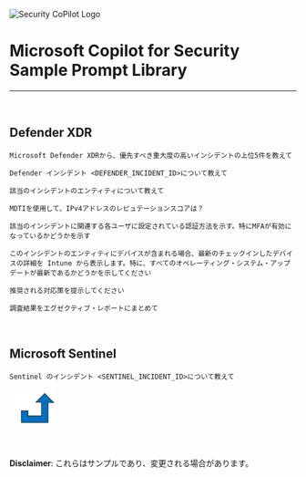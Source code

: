 ![Security CoPilot Logo](https://github.com/ninjyanaka/Copilot-For-Security/blob/main/Promptbook%20samples/ic_fluent_copilot_64_64%402x.png)
# Microsoft Copilot for Security Sample Prompt Library

***
&nbsp;
## Defender XDR 

 ```
Microsoft Defender XDRから、優先すべき重大度の高いインシデントの上位5件を教えて
 ```
 ```
Defender インシデント <DEFENDER_INCIDENT_ID>について教えて
 ```
 ```
該当のインシデントのエンティティについて教えて
 ```
 ```
MDTIを使用して、IPv4アドレスのレピュテーションスコアは？
 ```
```
該当のインシデントに関連する各ユーザに設定されている認証方法を示す。特にMFAが有効になっているかどうかを示す
```
```
このインシデントのエンティティにデバイスが含まれる場合、最新のチェックインしたデバイスの詳細を Intune から表示します。特に、すべてのオペレーティング・システム・アップデートが最新であるかどうかを示してください
```
```
推奨される対応策を提示してください
```

```
調査結果をエグゼクティブ・レポートにまとめて
```

&nbsp;

## Microsoft Sentinel

 ```
Sentinel のインシデント <SENTINEL_INCIDENT_ID>について教えて
 ```



&nbsp;
[![alt text](../../Images/backtotop.svg)](#defender)

&nbsp;

**Disclaimer**: これらはサンプルであり、変更される場合があります。

